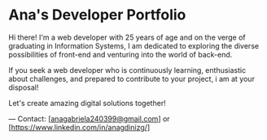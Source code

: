 # Ana's Developer Portfolio

Hi there! I'm a web developer with 25 years of age and on the verge of graduating in Information Systems, I am dedicated to exploring the diverse possibilities of front-end and venturing into the world of back-end.

If you seek a web developer who is continuously learning, enthusiastic about challenges, and prepared to contribute to your project, i am at your disposal!

Let's create amazing digital solutions together!

— Contact: [anagabriela240399@gmail.com] or [https://www.linkedin.com/in/anagdinizg/]
